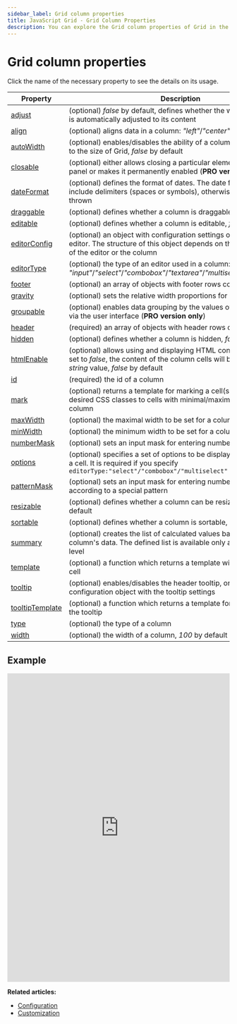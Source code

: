 ```yaml
---
sidebar_label: Grid сolumn properties
title: JavaScript Grid - Grid Column Properties 
description: You can explore the Grid column properties of Grid in the documentation of the DHTMLX JavaScript UI library. Browse developer guides and API reference, try out code examples and live demos, and download a free 30-day evaluation version of DHTMLX Suite.
---
```


# Grid column properties

Click the name of the necessary property to see the details on its usage.

|  Property                                                             |        Description                                     |
|---------------------------------------------------------------------- |------------------------------------------------------- |
| [adjust](grid/api/gridcolumn_properties/gridcolumn_adjust_property.md) | (optional) *false* by default, defines whether the width of a column is automatically adjusted to its content |
| [align](grid/api/gridcolumn_properties/gridcolumn_align_property.md) | (optional) aligns data in a column: *"left"*/*"center"*/*"right"*| 
| [autoWidth](grid/api/gridcolumn_properties/gridcolumn_autowidth_property.md) | (optional) enables/disables the ability of a column to adjust its size to the size of Grid, *false* by default |
| [closable](grid/api/gridcolumn_properties/gridcolumn_closable_property.md) | (optional)  either allows closing a particular element of the [`group`](../../api/grid_group_config/) panel or makes it permanently enabled (**PRO version only**)|
| [dateFormat](grid/api/gridcolumn_properties/gridcolumn_dateformat_property.md) | (optional) defines the format of dates. The date format must include delimiters (spaces or symbols), otherwise an error will be thrown |
| [draggable](grid/api/gridcolumn_properties/gridcolumn_draggable_property.md) | (optional) defines whether a column is draggable, *false* by default |
| [editable](grid/api/gridcolumn_properties/gridcolumn_editable_property.md) | (optional) defines whether a column is editable, *false* by default |
| [editorConfig](grid/api/gridcolumn_properties/gridcolumn_editorconfig_property.md) | (optional) an object with configuration settings of the column's editor. The structure of this object depends on the specified type of the editor or the column |
| [editorType](grid/api/gridcolumn_properties/gridcolumn_editortype_property.md) | (optional) the type of an editor used in a column: *"input"*/*"select"*/*"combobox"*/*"textarea"*/*"multiselect"*/*"datePicker"* |
| [footer](grid/api/gridcolumn_properties/gridcolumn_footer_property.md) | (optional) an array of objects with footer rows configuration |
|[gravity](grid/api/gridcolumn_properties/gridcolumn_gravity_property.md)| (optional) sets the relative width proportions for Grid columns |
| [groupable](grid/api/gridcolumn_properties/gridcolumn_groupable_property.md) | (optional) enables data grouping by the values of a certain column via the user interface (**PRO version only**) |
| [header](grid/api/gridcolumn_properties/gridcolumn_header_property.md) | (required) an array of objects with header rows configuration |
| [hidden](grid/api/gridcolumn_properties/gridcolumn_hidden_property.md) | (optional) defines whether a column is hidden, *false* by default |
| [htmlEnable](grid/api/gridcolumn_properties/gridcolumn_htmlenable_property.md) | (optional) allows using and displaying HTML content in a column. If set to *false*, the content of the column cells will be displayed as a *string* value, *false* by default |
| [id](grid/api/gridcolumn_properties/gridcolumn_id_property.md)        | (required) the id of a column                          |
| [mark](grid/api/gridcolumn_properties/gridcolumn_mark_property.md) | (optional) returns a template for marking a cell(s) or applies the desired CSS classes to cells with minimal/maximal values in a column   |
| [maxWidth](grid/api/gridcolumn_properties/gridcolumn_maxwidth_property.md) | (optional) the maximal width to be set for a column |
| [minWidth](grid/api/gridcolumn_properties/gridcolumn_minwidth_property.md) | (optional) the minimum width to be set for a column |
| [numberMask](grid/api/gridcolumn_properties/gridcolumn_numbermask_property.md) | (optional) sets an input mask for entering number values |
| [options](grid/api/gridcolumn_properties/gridcolumn_options_property.md) | (optional) specifies a set of options to be displayed in the editor of a cell. It is required if you specify `editorType:"select"/"combobox"/"multiselect"` |
| [patternMask](grid/api/gridcolumn_properties/gridcolumn_patternmask_property.md) | (optional) sets an input mask for entering number and string values according to a special pattern |
| [resizable](grid/api/gridcolumn_properties/gridcolumn_resizable_property.md) | (optional) defines whether a column can be resized, *false* by default |
| [sortable](grid/api/gridcolumn_properties/gridcolumn_sortable_property.md) | (optional) defines whether a column is sortable, *true* by default |
| [summary](grid/api/gridcolumn_properties/gridcolumn_summary_property.md) | (optional) creates the list of calculated values based on the column's data. The defined list is available only at the column's level  |
| [template](grid/api/gridcolumn_properties/gridcolumn_template_property.md) | (optional) a function which returns a template with content for a cell  |
| [tooltip](grid/api/gridcolumn_properties/gridcolumn_tooltip_property.md) | (optional) enables/disables the header tooltip, or sets the configuration object with the tooltip settings  |
| [tooltipTemplate](grid/api/gridcolumn_properties/gridcolumn_tooltiptemplate_property.md) | (optional) a function which returns a template for the content of the tooltip  |
| [type](grid/api/gridcolumn_properties/gridcolumn_type_property.md) | (optional) the type of a column |
| [width](grid/api/gridcolumn_properties/gridcolumn_width_property.md)  | (optional) the width of a column, *100* by default     |


## Example

<iframe src="https://snippet.dhtmlx.com/1mxmshax?mode=js" frameborder="0" class="snippet_iframe" width="100%" height="700"></iframe>

**Related articles:**
- [Configuration](grid/configuration.md)
- [Customization](grid/customization.md)
